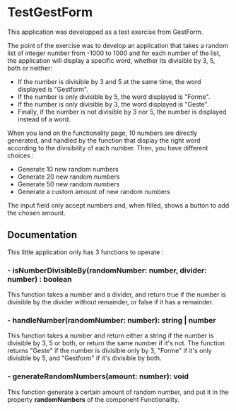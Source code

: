# TestGestForm

This application was developped as a test exercise from GestForm.

The point of the exercise was to develop an application that takes a random list of integer number from -1000 to 1000 and
for each number of the list, the application will display a specific word, whether its divisible by 3, 5, both or neither:
- If the number is divisible by 3 and 5 at the same time, the word displayed is "Gestform".
- If the number is only divisible by 5, the word displayed is "Forme".
- If the number is only divisible by 3, the word displayed is "Geste".
- Finally, if the number is not divisible by 3 nor 5, the number is displayed instead of a word.

When you land on the functionality page, 10 numbers are directly generated, and handled by the function that display the right word according to the divisibility of each number.
Then, you have different choices :
- Generate 10 new random numbers
- Generate 20 new random numbers
- Generate 50 new random numbers
- Generate a custom amount of new random numbers

The input field only accept numbers and, when filled, shows a button to add the chosen amount.

## Documentation

This little application only has 3 functions to operate :

### - isNumberDivisibleBy(randomNumber: number, divider: number) : boolean
This function takes a number and a divider, and return true if the number is divisible by the divider without remainder, or false if it has a remainder.

### - handleNumber(randomNumber: number): string | number
This function takes a number and return either a string if the number is divisible by 3, 5 or both, or return the same number if it's not.
The function returns "Geste" if the number is divisible only by 3, "Forme" if it's only divisible by 5, and "Gestform" if it's divisible by both.

### - generateRandomNumbers(amount: number): void 
This function generate a certain amount of random number, and put it in the property <b>randomNumbers</b> of the component Functionality.
